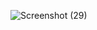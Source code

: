 ![Screenshot (29)](https://user-images.githubusercontent.com/101913090/168516836-80d5e183-89d1-49ce-95bc-9103b86200e8.png)
